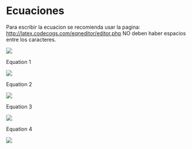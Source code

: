 # Ecuaciones
Para escribir la ecuacion se recomienda usar la pagina: http://latex.codecogs.com/eqneditor/editor.php
NO deben haber espacios entre los caracteres.

<img src="https://latex.codecogs.com/svg.latex?\Large&space;ecuacion" />

Equation 1

<img src="https://latex.codecogs.com/svg.latex?\Large&space;Max_{x\geq0}\prod=\sum_{g}\sum_{i}\nu_{gi}Y_{gi}-\sum_{g}\sum_{i}_\delta_{gi}e^{\gamma_{gi}x_{gi,land}}-\sum_{g}\sum_{i}\sum_{j,j\neqland}\omega_{igi}x_{gij}" />

Equation 2

<img src="https://latex.codecogs.com/svg.latex?\Large&space;\sum_{i}x_{gij}\leq\:b_{gi}\;\forall_{g,j}\epsilon\left\{{land,}\right{water}\}" />


Equation 3

<img src="https://latex.codecogs.com/svg.latex?\Large&space;\sum_{m}xm_{g,m}\leq\:availwater\ast b_{water,g\:\forall g}" />

Equation 4

<img src="https://latex.codecogs.com/svg.latex?\Large&space;ecuacion" />
